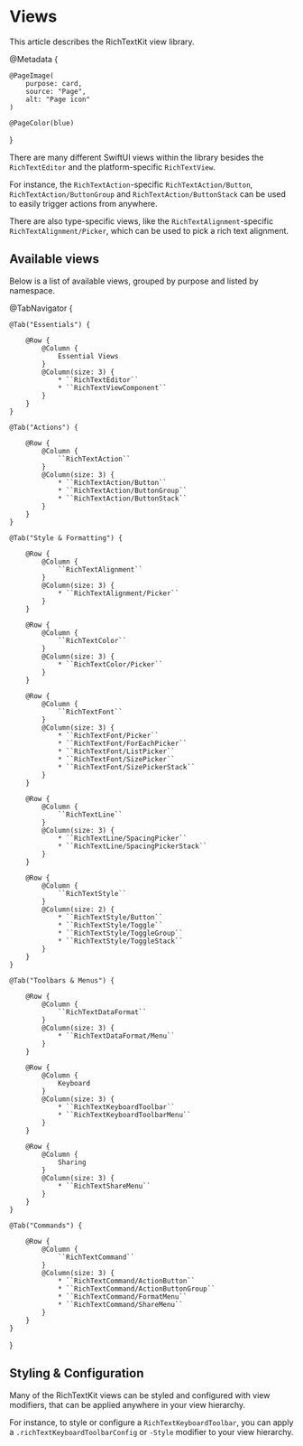 # Views

This article describes the RichTextKit view library.

@Metadata {
    
    @PageImage(
        purpose: card,
        source: "Page",
        alt: "Page icon"
    )
    
    @PageColor(blue)
}

There are many different SwiftUI views within the library besides the ``RichTextEditor`` and the platform-specific `RichTextView`. 

For instance, the ``RichTextAction``-specific ``RichTextAction/Button``, ``RichTextAction/ButtonGroup`` and ``RichTextAction/ButtonStack`` can be used to easily trigger actions from anywhere.

There are also type-specific views, like the ``RichTextAlignment``-specific ``RichTextAlignment/Picker``, which can be used to pick a rich text alignment.



## Available views

Below is a list of available views, grouped by purpose and listed by namespace.

@TabNavigator {
    
    @Tab("Essentials") {
        
        @Row {
            @Column {
                Essential Views
            }
            @Column(size: 3) {
                * ``RichTextEditor``
                * ``RichTextViewComponent``
            }
        }
    }
        
    @Tab("Actions") {
        
        @Row {
            @Column {
                ``RichTextAction``
            }
            @Column(size: 3) {
                * ``RichTextAction/Button``
                * ``RichTextAction/ButtonGroup``
                * ``RichTextAction/ButtonStack``
            }
        }
    }
    
    @Tab("Style & Formatting") {
        
        @Row {
            @Column {
                ``RichTextAlignment``
            }
            @Column(size: 3) {
                * ``RichTextAlignment/Picker``
            }
        }
        
        @Row {
            @Column {
                ``RichTextColor``
            }
            @Column(size: 3) {
                * ``RichTextColor/Picker``
            }
        }
        
        @Row {
            @Column {
                ``RichTextFont``
            }
            @Column(size: 3) {
                * ``RichTextFont/Picker``
                * ``RichTextFont/ForEachPicker``
                * ``RichTextFont/ListPicker``
                * ``RichTextFont/SizePicker``
                * ``RichTextFont/SizePickerStack``
            }
        }
        
        @Row {
            @Column {
                ``RichTextLine``
            }
            @Column(size: 3) {
                * ``RichTextLine/SpacingPicker``
                * ``RichTextLine/SpacingPickerStack``
            }
        }
        
        @Row {
            @Column {
                ``RichTextStyle``
            }
            @Column(size: 2) {
                * ``RichTextStyle/Button``
                * ``RichTextStyle/Toggle``
                * ``RichTextStyle/ToggleGroup``
                * ``RichTextStyle/ToggleStack``
            }
        }
    }
    
    @Tab("Toolbars & Menus") {
        
        @Row {
            @Column {
                ``RichTextDataFormat``
            }
            @Column(size: 3) {
                * ``RichTextDataFormat/Menu``
            }
        }
        
        @Row {
            @Column {
                Keyboard
            }
            @Column(size: 3) {
                * ``RichTextKeyboardToolbar``
                * ``RichTextKeyboardToolbarMenu``
            }
        }
            
        @Row {
            @Column {
                Sharing
            }
            @Column(size: 3) {
                * ``RichTextShareMenu``
            }
        }
    }
    
    @Tab("Commands") {
        
        @Row {
            @Column {
                ``RichTextCommand``
            }
            @Column(size: 3) {
                * ``RichTextCommand/ActionButton``
                * ``RichTextCommand/ActionButtonGroup``
                * ``RichTextCommand/FormatMenu``
                * ``RichTextCommand/ShareMenu``
            }
        }
    }
}



## Styling & Configuration

Many of the RichTextKit views can be styled and configured with view modifiers, that can be applied anywhere in your view hierarchy.

For instance, to style or configure a ``RichTextKeyboardToolbar``, you can apply a `.richTextKeyboardToolbarConfig` or `-Style` modifier to your view hierarchy. 


[GitHub]: https://github.com/danielsaidi/RichTextKit
